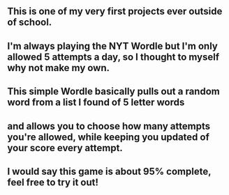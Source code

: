 ## This is one of my very first projects ever outside of school. 
## I'm always playing the NYT Wordle but I'm only allowed 5 attempts a day, so I thought to myself why not make my own.
## This simple Wordle basically pulls out a random word from a list I found of 5 letter words
## and allows you to choose how many attempts you're allowed, while keeping you updated of your score every attempt.
## I would say this game is about 95% complete, feel free to try it out!
